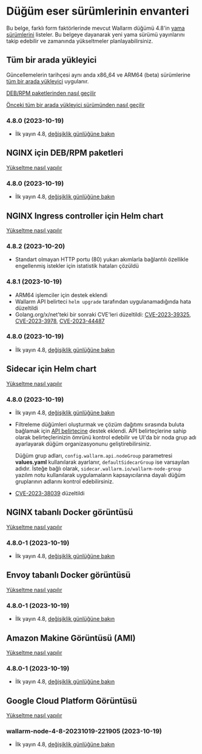 # Düğüm eser sürümlerinin envanteri

Bu belge, farklı form faktörlerinde mevcut Wallarm düğümü 4.8'in [yama sürümlerini](versioning-policy.md#version-format) listeler. Bu belgeye dayanarak yeni yama sürümü yayınlarını takip edebilir ve zamanında yükseltmeler planlayabilirsiniz.

## Tüm bir arada yükleyici

Güncellemelerin tarihçesi aynı anda x86_64 ve ARM64 (beta) sürümlerine [tüm bir arada yükleyici](../installation/nginx/all-in-one.md) uygulanır.

[DEB/RPM paketlerinden nasıl geçilir](nginx-modules.md)

[Önceki tüm bir arada yükleyici sürümünden nasıl geçilir](all-in-one.md)

### 4.8.0 (2023-10-19)

* İlk yayın 4.8, [değişiklik günlüğüne bakın](what-is-new.md)

## NGINX için DEB/RPM paketleri

[Yükseltme nasıl yapılır](nginx-modules.md)

### 4.8.0 (2023-10-19)

* İlk yayın 4.8, [değişiklik günlüğüne bakın](what-is-new.md)

## NGINX Ingress controller için Helm chart

[Yükseltme nasıl yapılır](ingress-controller.md)

### 4.8.2 (2023-10-20)

* Standart olmayan HTTP portu (80) yukarı akımlarla bağlantılı özellikle engellenmiş istekler için istatistik hataları çözüldü

### 4.8.1 (2023-10-19)

* ARM64 işlemciler için destek eklendi
* Wallarm API belirteci `helm upgrade` tarafından uygulanamadığında hata düzeltildi
* Golang.org/x/net'teki bir sonraki CVE'leri düzeltildi: [CVE-2023-39325](https://github.com/advisories/GHSA-4374-p667-p6c8), [CVE-2023-3978](https://github.com/advisories/GHSA-2wrh-6pvc-2jm9), [CVE-2023-44487](https://github.com/advisories/GHSA-qppj-fm5r-hxr3)

### 4.8.0 (2023-10-19)

* İlk yayın 4.8, [değişiklik günlüğüne bakın](what-is-new.md)

## Sidecar için Helm chart

[Yükseltme nasıl yapılır](sidecar-proxy.md)

### 4.8.0 (2023-10-19)

* İlk yayın 4.8, [değişiklik günlüğüne bakın](what-is-new.md)
* Filtreleme düğümleri oluşturmak ve çözüm dağıtımı sırasında buluta bağlamak için [API belirtecine](../user-guides/nodes/nodes.md#api-and-node-tokens-for-node-creation) destek eklendi. API belirteçlerine sahip olarak belirteçlerinizin ömrünü kontrol edebilir ve UI'da bir noda grup adı ayarlayarak düğüm organizasyonunu geliştirebilirsiniz.

    Düğüm grup adları, `config.wallarm.api.nodeGroup` parametresi **values.yaml** kullanılarak ayarlanır, `defaultSidecarGroup` ise varsayılan adıdır. İsteğe bağlı olarak, `sidecar.wallarm.io/wallarm-node-group` yazılım notu kullanılarak uygulamaların kapsayıcılarına dayalı düğüm gruplarının adlarını kontrol edebilirsiniz.
* [CVE-2023-38039](https://github.com/advisories/GHSA-99j9-jf36-9747) düzeltildi

## NGINX tabanlı Docker görüntüsü

[Yükseltme nasıl yapılır](docker-container.md)

### 4.8.0-1 (2023-10-19)

* İlk yayın 4.8, [değişiklik günlüğüne bakın](what-is-new.md)

## Envoy tabanlı Docker görüntüsü

[Yükseltme nasıl yapılır](docker-container.md)

### 4.8.0-1 (2023-10-19)

* İlk yayın 4.8, [değişiklik günlüğüne bakın](what-is-new.md)

## Amazon Makine Görüntüsü (AMI)

[Yükseltme nasıl yapılır](cloud-image.md)

### 4.8.0-1 (2023-10-19)

* İlk yayın 4.8, [değişiklik günlüğüne bakın](what-is-new.md)

## Google Cloud Platform Görüntüsü

[Yükseltme nasıl yapılır](cloud-image.md)

### wallarm-node-4-8-20231019-221905 (2023-10-19)

* İlk yayın 4.8, [değişiklik günlüğüne bakın](what-is-new.md)